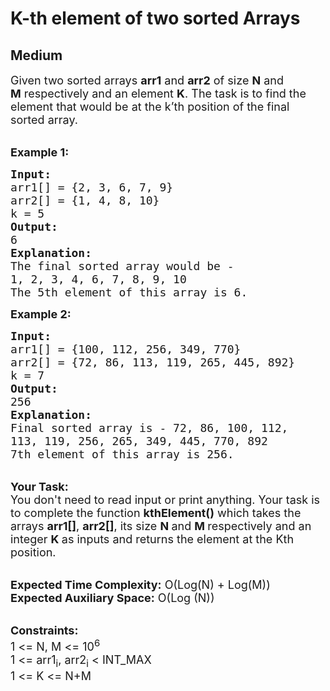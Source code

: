 # K-th element of two sorted Arrays
## Medium 
<div class="problem-statement" style="user-select: auto;">
                <p style="user-select: auto;"></p><p style="user-select: auto;"><span style="font-size: 18px; user-select: auto;">Given two sorted arrays <strong style="user-select: auto;">arr1</strong> and <strong style="user-select: auto;">arr2</strong> of size <strong style="user-select: auto;">N</strong>&nbsp;and <strong style="user-select: auto;">M</strong>&nbsp;respectively and an element <strong style="user-select: auto;">K</strong>. The task is to find the element that would be at the k’th position of the final sorted array.</span><br style="user-select: auto;">
&nbsp;</p>

<p style="user-select: auto;"><span style="font-size: 18px; user-select: auto;"><strong style="user-select: auto;">Example 1:</strong></span></p>

<pre style="position: relative; user-select: auto;"><span style="font-size: 18px; user-select: auto;"><strong style="user-select: auto;">Input:</strong>
arr1[] = {2, 3, 6, 7, 9}
arr2[] = {1, 4, 8, 10}
k = 5
<strong style="user-select: auto;">Output:</strong>
6
<strong style="user-select: auto;">Explanation:</strong>
The final sorted array would be -
1, 2, 3, 4, 6, 7, 8, 9, 10
The 5th element of this array is 6.
</span><div class="open_grepper_editor" title="Edit &amp; Save To Grepper" style="user-select: auto;"></div></pre>

<div style="user-select: auto;"><span style="font-size: 18px; user-select: auto;"><strong style="user-select: auto;">Example 2:</strong></span></div>

<pre style="position: relative; user-select: auto;"><span style="font-size: 18px; user-select: auto;"><strong style="user-select: auto;">Input:</strong>
arr1[] = {100, 112, 256, 349, 770}
arr2[] = {72, 86, 113, 119, 265, 445, 892}
k = 7
<strong style="user-select: auto;">Output:</strong>
256
<strong style="user-select: auto;">Explanation:</strong>
Final sorted array is - 72, 86, 100, 112,
113, 119, 256, 265, 349, 445, 770, 892
7th element of this array is 256.</span><div class="open_grepper_editor" title="Edit &amp; Save To Grepper" style="user-select: auto;"></div></pre>

<p style="user-select: auto;"><br style="user-select: auto;">
<span style="font-size: 18px; user-select: auto;"><strong style="user-select: auto;">Your Task:&nbsp;&nbsp;</strong><br style="user-select: auto;">
You don't need to read input or print anything. Your task is to complete the function&nbsp;<strong style="user-select: auto;">kthElement()</strong>&nbsp;which takes the arrays <strong style="user-select: auto;">arr1[]</strong>,&nbsp;<strong style="user-select: auto;">arr2[]</strong>, its size <strong style="user-select: auto;">N </strong>and <strong style="user-select: auto;">M </strong>respectively and an integer <strong style="user-select: auto;">K </strong>as inputs and returns the element at the Kth position.</span></p>

<p style="user-select: auto;"><br style="user-select: auto;">
<span style="font-size: 18px; user-select: auto;"><strong style="user-select: auto;">Expected Time Complexity:</strong> O(Log(N) + Log(M))<br style="user-select: auto;">
<strong style="user-select: auto;">Expected Auxiliary Space:</strong> O(Log (N))</span></p>

<p style="user-select: auto;"><br style="user-select: auto;">
<span style="font-size: 18px; user-select: auto;"><strong style="user-select: auto;">Constraints:</strong><br style="user-select: auto;">
1 &lt;= N, M &lt;= 10<sup style="user-select: auto;">6</sup><br style="user-select: auto;">
1 &lt;= arr1<sub style="user-select: auto;">i</sub>, arr2<sub style="user-select: auto;">i</sub> &lt;&nbsp;INT_MAX<br style="user-select: auto;">
1 &lt;= K &lt;= N+M</span></p>
 <p style="user-select: auto;"></p>
            </div>